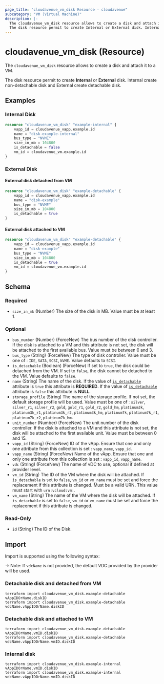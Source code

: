 ```yaml
---
page_title: "cloudavenue_vm_disk Resource - cloudavenue"
subcategory: "VM (Virtual Machine)"
description: |-
  The cloudavenue_vm_disk resource allows to create a disk and attach it to a VM.
  The disk resource permit to create Internal or External disk. Internal create non-detachable disk and External create detachable disk.
---
```


# cloudavenue_vm_disk (Resource)

The `cloudavenue_vm_disk` resource allows to create a disk and attach it to a VM.

The disk resource permit to create **Internal** or **External** disk. Internal create non-detachable disk and External create detachable disk.

## Examples

### Internal Disk

```terraform
resource "cloudavenue_vm_disk" "example-internal" {
	vapp_id = cloudavenue_vapp.example.id
	name = "disk-example-internal"
	bus_type = "NVME"
	size_in_mb = 104800
	is_detachable = false
	vm_id = cloudavenue_vm.example.id
}
```

### External Disk

#### External disk detached from VM

```terraform
resource "cloudavenue_vm_disk" "example-detachable" {
	vapp_id = cloudavenue_vapp.example.id
	name = "disk-example"
	bus_type = "NVME"
	size_in_mb = 104800
	is_detachable = true
}
```

#### External disk attached to VM

```terraform
resource "cloudavenue_vm_disk" "example-detachable" {
	vapp_id = cloudavenue_vapp.example.id
	name = "disk-example"
	bus_type = "NVME"
	size_in_mb = 104800
	is_detachable = true
	vm_id = cloudavenue_vm.example.id
}
```

<!-- schema generated by tfplugindocs -->
## Schema

### Required

- `size_in_mb` (Number) The size of the disk in MB. Value must be at least 1.

### Optional

- `bus_number` (Number) (ForceNew) The bus number of the disk controller. If the disk is attached to a VM and this attribute is not set, the disk will be attached to the first available bus. Value must be between 0 and 3.
- `bus_type` (String) (ForceNew) The type of disk controller. Value must be one of : `IDE`, `SATA`, `SCSI`, `NVME`. Value defaults to `SCSI`.
- `is_detachable` (Boolean) (ForceNew) If set to `true`, the disk could be detached from the VM. If set to `false`, the disk cannot be detached to the VM. Value defaults to `false`.
- `name` (String) The name of the disk. If the value of [`is_detachable`](#is_detachable) attribute is `true` this attribute is **REQUIRED**. If the value of [`is_detachable`](#is_detachable) attribute is `false` this attribute is **NULL**.
- `storage_profile` (String) The name of the storage profile. If not set, the default storage profile will be used. Value must be one of : `silver`, `silver_r1`, `silver_r2`, `gold`, `gold_r1`, `gold_r2`, `gold_hm`, `platinum3k`, `platinum3k_r1`, `platinum3k_r2`, `platinum3k_hm`, `platinum7k`, `platinum7k_r1`, `platinum7k_r2`, `platinum7k_hm`.
- `unit_number` (Number) (ForceNew) The unit number of the disk controller. If the disk is attached to a VM and this attribute is not set, the disk will be attached to the first available unit. Value must be between 0 and 15.
- `vapp_id` (String) (ForceNew) ID of the vApp. Ensure that one and only one attribute from this collection is set : `vapp_name`, `vapp_id`.
- `vapp_name` (String) (ForceNew) Name of the vApp. Ensure that one and only one attribute from this collection is set : `vapp_id`, `vapp_name`.
- `vdc` (String) (ForceNew) The name of vDC to use, optional if defined at provider level.
- `vm_id` (String) The ID of the VM where the disk will be attached. If `is_detachable` is set to `false`, `vm_id` or `vm_name` must be set and force the replacement if this attribute is changed. Must be a valid URN. This value must start with `urn:vcloud:vm:`.
- `vm_name` (String) The name of the VM where the disk will be attached. If `is_detachable` is set to `false`, `vm_id` or `vm_name` must be set and force the replacement if this attribute is changed.

### Read-Only

- `id` (String) The ID of the Disk.

## Import

Import is supported using the following syntax:

 -> Note: If `vdcName` is not provided, the default VDC provided by the provider will be used.

### Detachable disk and detached from VM

```shell
terraform import cloudavenue_vm_disk.example-detachable vAppIDOrName.diskID
terraform import cloudavenue_vm_disk.example-detachable vdcName.vAppIDOrName.diskID
```

### Detachable disk and attached to VM

```shell
terraform import cloudavenue_vm_disk.example-detachable vAppIDOrName.vmID.diskID
terraform import cloudavenue_vm_disk.example-detachable vdcName.vAppIDOrName.vmID.diskID
```

### Internal disk

```shell
terraform import cloudavenue_vm_disk.example-internal vAppIDOrName.vmID.diskID
terraform import cloudavenue_vm_disk.example-internal vdcName.vAppIDOrName.vmID.diskID
```
